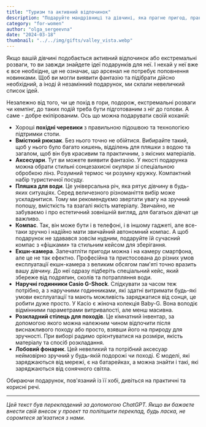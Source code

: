 ```yaml
---
title: "Туризм та активний відпочинок"
description: "Подаруйте мандрівниці та дівчині, яка прагне пригод, практичний та невід'ємний інвентар!"
category: "for-women"
author: "olga_sergeevna"
date: "2024-03-18"
thumbnail: "../../img/gifts/valley_vista.webp"
---
```


Якщо вашій дівчині подобається активний відпочинок або екстремальні розваги, то ви завжди знайдете ідеї подарунків для неї. І нехай у неї вже є все необхідне, це не означає, що арсенал не потребує поповнення новинками. Щоб ви могли виявити фантазію та підібрати дійсно необхідний, а іноді й незамінний подарунок, ми склали невеличкий список ідей.

Незалежно від того, чи це похід в гори, подорож, екстремальні розваги чи кемпінг, до таких подій треба бути підготованим з ніг до голови. А саме - добре екіпірованим. Ось що можна подарувати своїй коханій:

- Хороші **похідні черевики** з правильною підошвою та технологією підтримки стопи.
- **Вмісткий рюкзак**. Без нього точно не обійтися. Вибирайте такий, щоб у нього було багато кишень, відділень для пляшки з водою та загалом, щоб він був красивим та практичним, з якісних матеріалів.
- **Аксесуари**. Тут ви можете виявити фантазію. У якості подарунка можна обрати стильні сонцезахисні окуляри зі спеціальною обробкою лінз. Розумний термос чи розумну кружку. Компактний набір туристичної посуду.
- **Пляшка для води**. Це універсальна річ, яка рятує дівчину в будь-яких ситуаціях. Серед величезного різноманіття вибір може ускладнитися. Тому ми рекомендуємо звертати увагу на зручний попошу, вмісткість та взагалі якість матеріалу. Звичайно, не забуваємо і про естетичний зовнішній вигляд, для багатьох дівчат це важливо.
- **Компас**. Так, він може бути і в телефоні, і в іншому гаджеті, але все-таки зручно і надійно мати звичайний автономний компас. А щоб подарунок не здавався зовсім нудним, подаруйте їй сучасний компас з «фішками» та стильним кейсом для зберігання.
- **Екшн-камера**. Запечатліти пригоди можна і на камеру смартфона, але це не так ефектно. Професійна та пристосована до різних умов експлуатації екшн-камера з великим обсягом пам'яті точно вразить вашу дівчину. До неї одразу підберіть спеціальний кейс, який збереже від подряпин, сколів та потрапляння води.
- **Наручні годинники Casio G-Shock**. Слідкувати за часом теж потрібно, а з наручними годинниками, які здатні витримати будь-які умови експлуатації та мають можливість заряджатися від сонця, це робити дуже просто. У Касіо є жіноча колекція Baby-G. Вона володіє відмінними параметрами витривалості, але менш масивна.
- **Розкладний стілець для походів**. Це кімнатний інвентар, за допомогою якого можна належним чином відпочити після виснажливого походу або просто, взявши його на природу для зручності. При виборі радимо орієнтуватися на розміри, якість матеріалу та спосіб розкладання.
- **Лобовий фонарик**. Цей невеликий та потрібний аксесуар неймовірно зручний у будь-якій подорожі чи поході. Є моделі, які заряджаються від мережі, є на батарейках, а можна знайти і такі, які заряджаються від сонячного світла.

Обираючи подарунок, пов'язаний із її хобі, дивіться на практичні та корисні речі.


---

*Цей текст був перекладений за допомогою ChatGPT. Якщо ви бажаєте внести свій внесок у проект та поліпшити переклад, будь ласка, не соромтеся зв’язатися з нами.*


